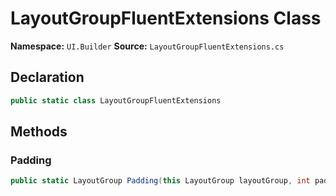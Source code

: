 # LayoutGroupFluentExtensions Class

**Namespace:** `UI.Builder`
**Source:** `LayoutGroupFluentExtensions.cs`

## Declaration

```csharp
public static class LayoutGroupFluentExtensions
```

## Methods

### Padding

```csharp
public static LayoutGroup Padding(this LayoutGroup layoutGroup, int paddingAll)
```

